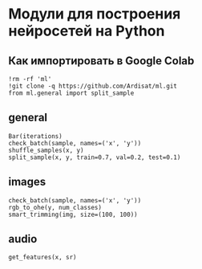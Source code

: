 # Модули для построения нейросетей на Python 


## Как импортировать в Google Colab

    !rm -rf 'ml'   
    !git clone -q https://github.com/Ardisat/ml.git   
    from ml.general import split_sample   


## general

    Bar(iterations)
    check_batch(sample, names=('x', 'y'))   
    shuffle_samples(x, y)   
    split_sample(x, y, train=0.7, val=0.2, test=0.1)   

## images

    check_batch(sample, names=('x', 'y'))   
    rgb_to_ohe(y, num_classes)   
    smart_trimming(img, size=(100, 100))   

## audio

    get_features(x, sr)